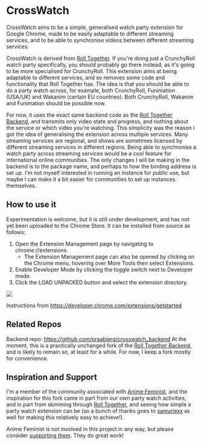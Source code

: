 # CrossWatch
CrossWatch aims to be a simple, generalised watch party extension for Google Chrome, made to be easily adaptable to different streaming services, and to be able to synchronise videos between different streaming services.

CrossWatch is derived from [Roll Together](https://github.com/samuraiexx/roll_together). If you're doing just a CrunchyRoll watch party specifically, you should probably go there instead, as it's going to be more specialised for CrunchyRoll. This extension aims at being adaptable to different services, and so removes some code and functionality that Roll Together has. The idea is that you should be able to do a party watch across, for example, both CrunchyRoll, Funimation (USA/UK) and Wakanim (certain EU countries). Both CrunchyRoll, Wakanim and Funimation should be possible now.

For now, it uses the exact same backend code as the [Roll Together Backend](https://github.com/samuraiexx/roll_together_backend), and transmits only video state and progress, and nothing about the service or which video you're watching. This simplicity was the reason I got the idea of generalising the extension across multiple services. Many streaming services are regional, and shows are sometimes licensed by different streaming services in different regions. Being able to synchronise a watch party across streaming services would be a cool feature for international online communities. The only changes I will be making in the backend is to the package name, and perhaps to how the binding address is set up. I'm not myself interested in running an instance for public use, but maybe I can make it a bit easier for communities to set up instances themselves.

## How to use it
Experimentation is welcome, but it is still under development, and has not yet been uploaded to the Chrome Store. It can be installed from source as follows:
1. Open the Extension Management page by navigating to chrome://extensions.
    - The Extension Management page can also be opened by clicking on the Chrome menu, hovering over More Tools then select Extensions.
2. Enable Developer Mode by clicking the toggle switch next to Developer mode.
3. Click the LOAD UNPACKED button and select the extension directory.

![](https://developer.chrome.com/static/images/get_started/load_extension.png)

Instructions from https://developer.chrome.com/extensions/getstarted

## Related Repos
Backend repo: https://github.com/praabjerg/crosswatch_backend
At the moment, this is a practically unchanged fork of the [Roll Together Backend](https://github.com/samuraiexx/roll_together_backend), and is likely to remain so, at least for a while. For now, I keep a fork mostly for convenience.

## Inspiration and Support
I'm a member of the community associated with [Anime Feminist](https://animefeminist.com), and the inspiration for this fork came in part from our own party watch activities, and in part from skimming through [Roll Together](https://github.com/samuraiexx/roll_together), and seeing how simple a party watch extension can be (so a bunch of thanks goes to [samuriexx](https://github.com/samuraiexx) as well for making this relatively easy to achieve!).

Anime Feminist is not involved in this project in any way, but please consider [supporting them](https://www.animefeminist.com/site-update-fundraiser-realities-and-scheduling-changes/). They do great work!
